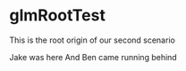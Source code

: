 # glmRootTest
This is the root origin of our second scenario

Jake was here
And Ben came running behind
